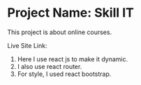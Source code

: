 # Project Name: Skill IT

This project is about online courses.

Live Site Link: 

1. Here I use react js to make it dynamic.
2. I also use react router.
3. For style, I used react bootstrap.




